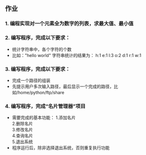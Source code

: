 ## 作业

### 1. 编程实现对一个元素全为数字的列表，求最大值、最小值

### 2. 编写程序，完成以下要求：

* 统计字符串中，各个字符的个数
* 比如："hello world" 字符串统计的结果为： h:1 e:1 l:3 o:2 d:1 r:1 w:1

### 3. 编写程序，完成以下要求：

* 完成一个路径的组装
* 先提示用户多次输入路径，最后显示一个完成的路径，比如/home/python/ftp/share  

### 4. 编写程序，完成“名片管理器”项目

* 需要完成的基本功能：
   1.添加名片  
   2.删除名片  
   3.修改名片  
   4.查询名片  
   5.退出系统  
* 程序运行后，除非选择退出系统，否则重复执行功能
